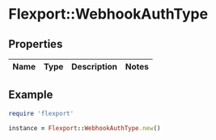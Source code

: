 # Flexport::WebhookAuthType

## Properties

| Name | Type | Description | Notes |
| ---- | ---- | ----------- | ----- |

## Example

```ruby
require 'flexport'

instance = Flexport::WebhookAuthType.new()
```

